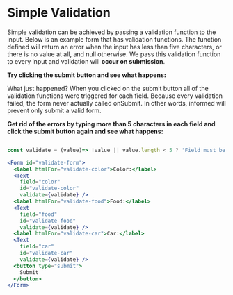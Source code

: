 # Simple Validation

Simple validation can be achieved by passing a validation function to the input.
Below is an example form that has validation functions. The function defined
will return an error when the input has less than five characters, or there is
no value at all, and null otherwise. We pass this validation function to every
input and validation will **occur on submission**.

**Try clicking the submit button and see what happens:**

<!-- STORY -->

What just happened? When you clicked on the submit button all of the validation
functions were triggered for each field. Because every validation failed, the
form never actually called onSubmit. In other words, informed will prevent only
submit a valid form.

**Get rid of the errors by typing more than 5 characters in each field and
click the submit button again and see what happens:**

```jsx

const validate = (value)=> !value || value.length < 5 ? 'Field must be longer than five characters' : null;

<Form id="validate-form">
  <label htmlFor="validate-color">Color:</label>
  <Text
    field="color"
    id="validate-color"
    validate={validate} />
  <label htmlFor="validate-food">Food:</label>
  <Text
    field="food"
    id="validate-food"
    validate={validate} />
  <label htmlFor="validate-car">Car:</label>
  <Text
    field="car"
    id="validate-car"
    validate={validate} />
  <button type="submit">
    Submit
  </button>
</Form>
```
